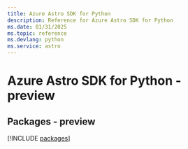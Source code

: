 ```yaml
---
title: Azure Astro SDK for Python
description: Reference for Azure Astro SDK for Python
ms.date: 01/31/2025
ms.topic: reference
ms.devlang: python
ms.service: astro
---
```

# Azure Astro SDK for Python - preview
## Packages - preview
[!INCLUDE [packages](astro-index.md)]